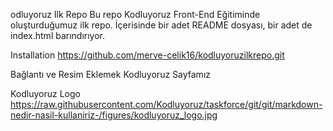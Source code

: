 odluyoruz Ilk Repo
Bu repo Kodluyoruz Front-End Eğitiminde oluşturduğumuz ilk repo. İçerisinde bir adet README dosyası, bir adet de index.html barındırıyor.

Installation
https://github.com/merve-celik16/kodluyoruzilkrepo.git

Bağlantı ve Resim Eklemek
Kodluyoruz Sayfamız

Kodluyoruz Logo
https://raw.githubusercontent.com/Kodluyoruz/taskforce/git/git/markdown-nedir-nasil-kullaniriz-/figures/kodluyoruz_logo.jpg
